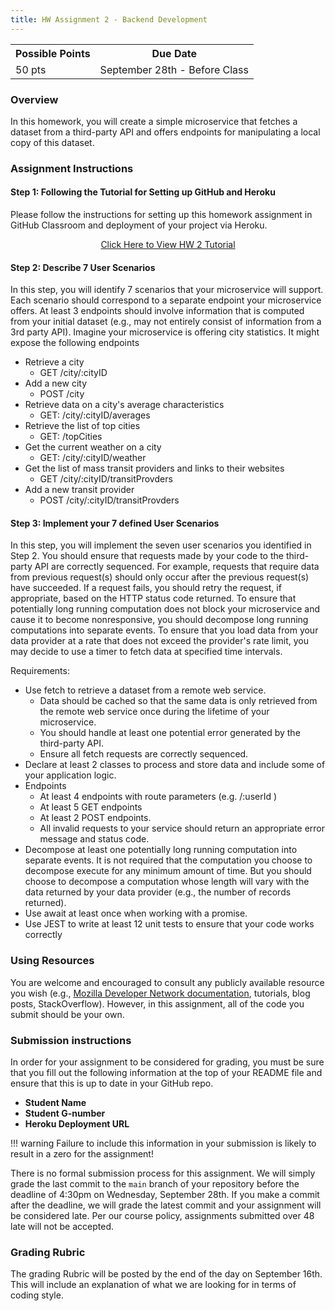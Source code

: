 ```yaml
---
title: HW Assignment 2 - Backend Development 
---
```


<table style="margin-left:auto; margin-right:auto;">
  <tr>
    <th>Possible Points</th>
    <th>Due Date</th> 
  </tr>
  <tr>
    <td>50 pts</td>
    <td>September 28th - Before Class</td>
  </tr>
</table>

### Overview
 
In this homework, you will create a simple microservice that fetches a dataset from a third-party API and offers endpoints for manipulating a local copy of this dataset.
 
### Assignment Instructions
 
#### Step 1: Following the Tutorial for Setting up GitHub and Heroku

Please follow the instructions for setting up this homework assignment in GitHub Classroom and deployment of your project via Heroku. 

<style type="text/css">
.center {
  display: block;
  margin-left: auto;
  margin-right: auto;
}
</style>

<div style="text-align: center;">
<a href="../github-heroku-instructions" title="Click Here to View HW 2 Tutorial" class="md-button md-button--primary">Click Here to View HW 2 Tutorial</a>
</div>

 
#### Step 2: Describe 7 User Scenarios

In this step, you will identify 7 scenarios that your microservice will support. Each scenario should correspond to a separate endpoint your microservice offers. At least 3 endpoints should involve information that is computed from your initial dataset (e.g., may not entirely consist of information from a 3rd party API). 
Imagine your microservice is offering city statistics. It might expose the following endpoints

*  Retrieve a city
	* GET /city/:cityID   
* Add a new city 
	* POST /city   
* Retrieve data on a city's average characteristics
	* GET: /city/:cityID/averages
* Retrieve the list of top cities
	* GET: /topCities    
* Get the current weather on a city
	* GET: /city/:cityID/weather
* Get the list of mass transit providers and links to their websites
	* GET /city/:cityID/transitProvders 
* Add a new transit provider
	* POST /city/:cityID/transitProvders 

 
#### Step 3: Implement your 7 defined User Scenarios

In this step, you will implement the seven user scenarios you identified in Step 2. You should ensure that requests made by your code to the third-party API are correctly sequenced. For example, requests that require data from previous request(s) should only occur after the previous request(s) have succeeded. If a request fails, you should retry the request, if appropriate, based on the HTTP status code returned. To ensure that potentially long running computation does not block your microservice and cause it to become nonresponsive, you should decompose long running computations into separate events. To ensure that you load data from your data provider at a rate that does not exceed the provider's rate limit, you may decide to use a timer to fetch data at specified time intervals.
 
Requirements:

* Use fetch to retrieve a dataset from a remote web service.
	* Data should be cached so that the same data is only retrieved from the remote web service once during the lifetime of your microservice.
	* You should handle at least one potential error generated by the third-party API.
	* Ensure all fetch requests are correctly sequenced.
* Declare at least 2 classes to process and store data and include some of your application logic.
* Endpoints
	* At least 4 endpoints with route parameters (e.g. /:userId )
	* At least 5 GET endpoints
	* At least 2 POST endpoints.
	* All invalid requests to your service should return an appropriate error message and status code.
* Decompose at least one potentially long running computation into separate events. It is not required that the computation you choose to decompose execute for any minimum amount of time. But you should choose to decompose a computation whose length will vary with the data returned by your data provider (e.g., the number of records returned).
* Use await at least once when working with a promise.
* Use JEST to write at least 12 unit tests to ensure that your code works correctly

### Using Resources
 
You are welcome and encouraged to consult any publicly available resource you wish (e.g., [Mozilla Developer Network documentation](https://developer.mozilla.org/en-US/), tutorials, blog posts, StackOverflow). However, in this assignment, all of the code you submit should be your own.
 
### Submission instructions

In order for your assignment to be considered for grading, you must be sure that you fill out the following information at the top of your README file and ensure that this is up to date in your GitHub repo.

*  **Student Name**
*  **Student G-number**
*  **Heroku Deployment URL**

!!! warning
    Failure to include this information in your submission is likely to result in a zero for the assignment!

There is no formal submission process for this assignment. We will simply grade the last commit to the `main` branch of your repository before the deadline of 4:30pm on Wednesday, September 28th. If you make a commit after the deadline, we will grade the latest commit and your assignment will be considered late. Per our course policy, assignments submitted over 48 late will not be accepted.


### Grading Rubric

The grading Rubric will be posted by the end of the day on September 16th. This will include an explanation of what we are looking for in terms of coding style.